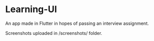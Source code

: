 # Learning-UI
 An app made in Flutter in hopes of passing an interview assignment.

Screenshots uploaded in /screenshots/ folder.

